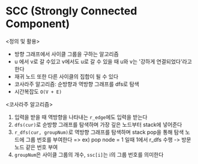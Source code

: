 # SCC (Strongly Connected Component)

<정의 및 활용>
- 방향 그래프에서 사이클 그룹을 구하는 알고리즘
- u 에서 v로 갈 수있고 v에서도 u로 갈 수 있을 때 u와 v는 '강하게 연결되었다'라고 한다
- 재귀 노드 또한 다른 사이클의 집합이 될 수 있다
- 코사라주 알고리즘: 순방향과 역방향 그래프를 dfs로 탐색
- 시간복잡도 `O(V + E)`

<코사라주 알고리즘>
1. 입력을 받을 때 역방향을 나타내는 `r_edge`에도 입력을 받는다
2. `dfs(cur)`로 순방향 그래프를 탐색하며 가장 깊은 노드부터 stack에 넣어준다
3. `r_dfs(cur, groupNum)`로 역방향 그래프를 탐색하며 stack pop을 통해 탐색 노드에 그룹 번호를 부여한다
=> ex) pop node = 1 일때 1에서 r_dfs 수행 -> 방문 노드 같은 번호 부여
4. `groupNum`은 사이클 그룹의 개수, `ssc[i]`는 i의 그룹 번호를 의미한다

